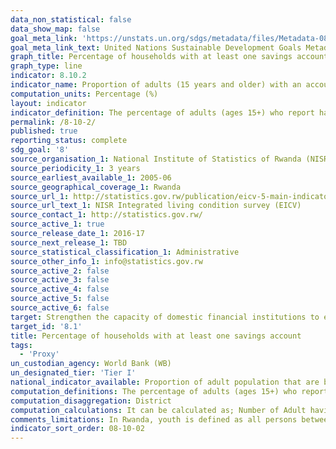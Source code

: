 ```yaml
---
data_non_statistical: false
data_show_map: false
goal_meta_link: 'https://unstats.un.org/sdgs/metadata/files/Metadata-08-10-02.pdf'
goal_meta_link_text: United Nations Sustainable Development Goals Metadata (PDF 210KB)
graph_title: Percentage of households with at least one savings account 
graph_type: line
indicator: 8.10.2
indicator_name: Proportion of adults (15 years and older) with an account at a bank or other financial institution or with a mobile-money-service provider
computation_units: Percentage (%)
layout: indicator
indicator_definition: The percentage of adults (ages 15+) who report having an account (by themselves or together with someone else) at a bank or another type of financial institution or personally using a mobile money service in the past 12 months. 
permalink: /8-10-2/
published: true
reporting_status: complete
sdg_goal: '8'
source_organisation_1: National Institute of Statistics of Rwanda (NISR)
source_periodicity_1: 3 years 
source_earliest_available_1: 2005-06
source_geographical_coverage_1: Rwanda
source_url_1: http://statistics.gov.rw/publication/eicv-5-main-indicators-report-201617
source_url_text_1: NISR Integrated living condition survey (EICV)
source_contact_1: http://statistics.gov.rw/ 
source_active_1: true
source_release_date_1: 2016-17
source_next_release_1: TBD
source_statistical_classification_1: Administrative
source_other_info_1: info@statistics.gov.rw
source_active_2: false
source_active_3: false
source_active_4: false
source_active_5: false
source_active_6: false
target: Strengthen the capacity of domestic financial institutions to encourage and expand access to banking, insurance and financial services for all
target_id: '8.1'
title: Percentage of households with at least one savings account
tags:
  - 'Proxy'
un_custodian_agency: World Bank (WB)
un_designated_tier: 'Tier I'
national_indicator_available: Proportion of adult population that are banked by districts
computation_definitions: The percentage of adults (ages 15+) who report having an account (by themselves or together with someone else) at a bank or another type of financial institution or personally using a mobile money service in the past 12 months.
computation_disaggregation: District
computation_calculations: It can be calculated as; Number of Adult having an account at bank or other type of institutions divided by the total adult population multiplied by 100.
comments_limitations: In Rwanda, youth is defined as all persons between the ages is 16-24 years.
indicator_sort_order: 08-10-02
---
```


